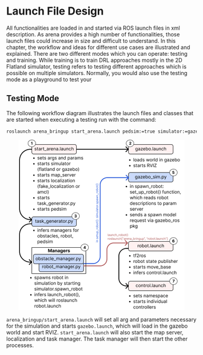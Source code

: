 # Launch File Design
All functionalities are loaded in and started via ROS launch files in xml description. As arena provides a high number of functionalities, those launch files could increase in size and difficult to understand. In this chapter, the workflow and ideas for different use cases are illustrated and explained. There are two different modes which you can operate: testing and training. While training is to train DRL approaches mostly in the 2D Flatland simulator, testing refers to testing different approaches which is possible on multiple simulators. Normally, you would also use the testing mode as a playground to test your 

## Testing Mode 
The following workflow diagram illustrates the launch files and classes that are started when executing a testing run with the command: 

```sh
roslaunch arena_bringup start_arena.launch pedsim:=true simulator:=gazebo task_mode:=scenario scenario_file:=scenario_2.json map_file:=map_empty local_planner:=teb model:=jackal
```


<div align="center">
    <img src="../images/system-design/test-launch.jpg" alt="Testing Launch Design">
</div>

`arena_bringup/start_arena.launch` will set all arg and parameters necessary for the simulation and starts `gazebo.launch`, which will load in the gazebo world and start RVIZ. `start_arena.launch` will also start the map server, localization and task manager. The task manager will then start the other processes.
